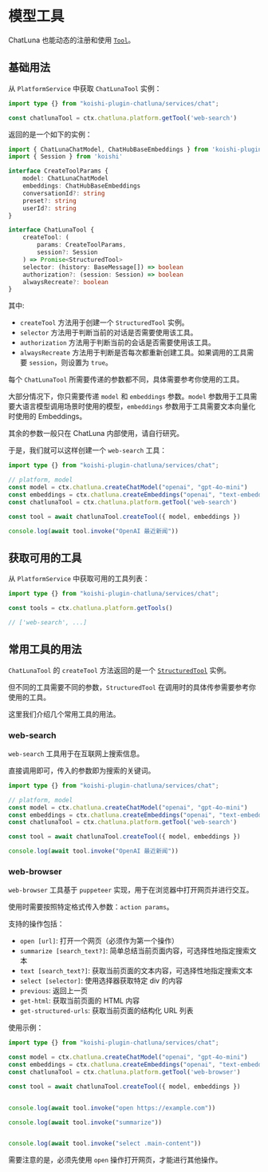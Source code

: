 # 模型工具

ChatLuna 也能动态的注册和使用 [`Tool`](https://js.langchain.com/docs/concepts/tools/)。

## 基础用法

从 `PlatformService` 中获取 `ChatLunaTool` 实例：

```typescript
import type {} from "koishi-plugin-chatluna/services/chat";

const chatlunaTool = ctx.chatluna.platform.getTool('web-search')
```

返回的是一个如下的实例：

```typescript
import { ChatLunaChatModel, ChatHubBaseEmbeddings } from 'koishi-plugin-chatluna/llm-core/platform/model'
import { Session } from 'koishi'

interface CreateToolParams {
    model: ChatLunaChatModel
    embeddings: ChatHubBaseEmbeddings
    conversationId?: string
    preset?: string
    userId?: string
}

interface ChatLunaTool {
    createTool: (
        params: CreateToolParams,
        session?: Session
    ) => Promise<StructuredTool>
    selector: (history: BaseMessage[]) => boolean
    authorization?: (session: Session) => boolean
    alwaysRecreate?: boolean
}
```

其中:

- `createTool` 方法用于创建一个 `StructuredTool` 实例。
- `selector` 方法用于判断当前的对话是否需要使用该工具。
- `authorization` 方法用于判断当前的会话是否需要使用该工具。
- `alwaysRecreate` 方法用于判断是否每次都重新创建工具。如果调用的工具需要 `session`，则设置为 `true`。

每个 `ChatLunaTool` 所需要传递的参数都不同，具体需要参考你使用的工具。

大部分情况下，你只需要传递 `model` 和 `embeddings` 参数。`model` 参数用于工具需要大语言模型调用场景时使用的模型，`embeddings` 参数用于工具需要文本向量化时使用的 Embeddings。

其余的参数一般只在 ChatLuna 内部使用，请自行研究。

于是，我们就可以这样创建一个 `web-search` 工具：

```typescript
import type {} from "koishi-plugin-chatluna/services/chat";

// platform, model
const model = ctx.chatluna.createChatModel("openai", "gpt-4o-mini")
const embeddings = ctx.chatluna.createEmbeddings("openai", "text-embedding-3-small")
const chatlunaTool = ctx.chatluna.platform.getTool('web-search')

const tool = await chatlunaTool.createTool({ model, embeddings })

console.log(await tool.invoke("OpenAI 最近新闻"))
```

## 获取可用的工具

从 `PlatformService` 中获取可用的工具列表：

```typescript
import type {} from "koishi-plugin-chatluna/services/chat";

const tools = ctx.chatluna.platform.getTools()

// ['web-search', ...]
```

## 常用工具的用法

`ChatLunaTool` 的 `createTool` 方法返回的是一个 [`StructuredTool`](https://js.langchain.com/docs/concepts/tools/#structured-tools) 实例。

但不同的工具需要不同的参数，`StructuredTool` 在调用时的具体传参需要参考你使用的工具。

这里我们介绍几个常用工具的用法。

### web-search

`web-search` 工具用于在互联网上搜索信息。

直接调用即可，传入的参数即为搜索的关键词。

```typescript
import type {} from "koishi-plugin-chatluna/services/chat";

// platform, model
const model = ctx.chatluna.createChatModel("openai", "gpt-4o-mini")
const embeddings = ctx.chatluna.createEmbeddings("openai", "text-embedding-3-small")
const chatlunaTool = ctx.chatluna.platform.getTool('web-search')

const tool = await chatlunaTool.createTool({ model, embeddings })

console.log(await tool.invoke("OpenAI 最近新闻"))
```

### web-browser

`web-browser` 工具基于 `puppeteer` 实现，用于在浏览器中打开网页并进行交互。

使用时需要按照特定格式传入参数：`action params`。

支持的操作包括：

- `open [url]`: 打开一个网页（必须作为第一个操作）
- `summarize [search_text?]`: 简单总结当前页面内容，可选择性地指定搜索文本
- `text [search_text?]`: 获取当前页面的文本内容，可选择性地指定搜索文本
- `select [selector]`: 使用选择器获取特定 div 的内容
- `previous`: 返回上一页
- `get-html`: 获取当前页面的 HTML 内容
- `get-structured-urls`: 获取当前页面的结构化 URL 列表

使用示例：

```typescript
import type {} from "koishi-plugin-chatluna/services/chat";

const model = ctx.chatluna.createChatModel("openai", "gpt-4o-mini")
const embeddings = ctx.chatluna.createEmbeddings("openai", "text-embedding-3-small")
const chatlunaTool = ctx.chatluna.platform.getTool('web-browser')

const tool = await chatlunaTool.createTool({ model, embeddings })


console.log(await tool.invoke("open https://example.com"))

console.log(await tool.invoke("summarize"))


console.log(await tool.invoke("select .main-content"))
```

需要注意的是，必须先使用 `open` 操作打开网页，才能进行其他操作。
